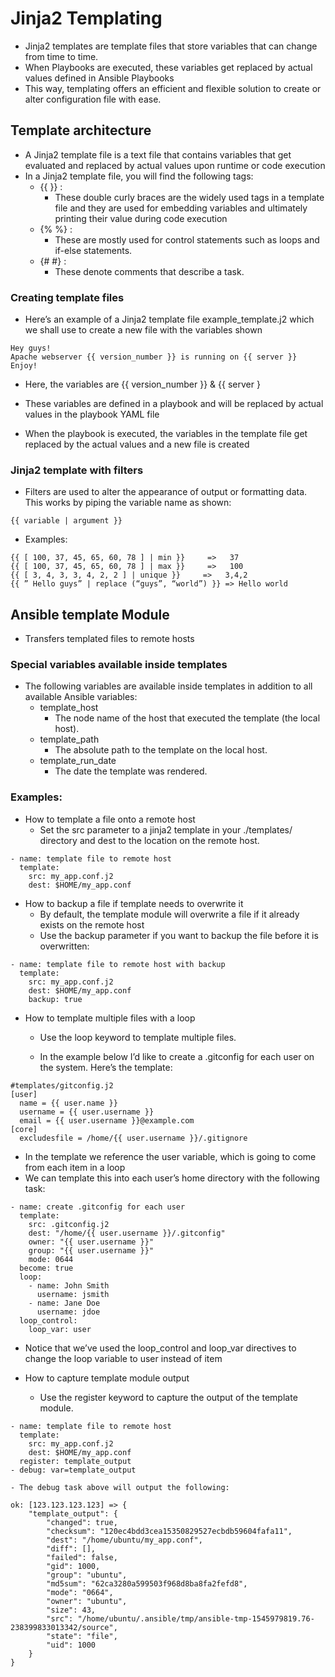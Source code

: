 # Jinja2 Templating
 - Jinja2 templates are template files that store variables that can change from time to time.
 - When Playbooks are executed, these variables get replaced by actual values defined in Ansible Playbooks
 - This way, templating offers an efficient and flexible solution to create or alter configuration file with ease.

## Template architecture
 - A Jinja2 template file is a text file that contains variables that get evaluated and replaced by actual values upon runtime or code execution
 - In a Jinja2 template file, you will find the following tags:
    - {{ }}  :
      - These double curly braces are the widely used tags in a template file and they are used for embedding variables and ultimately printing their value during code execution
    - {%  %} :
      - These are mostly used for control statements such as loops and if-else statements.
    - {#  #} :
      - These denote comments that describe a task.

### Creating template files
 - Here’s an example of a Jinja2 template file example_template.j2 which we shall use to create a new file with the variables  shown
```
Hey guys!
Apache webserver {{ version_number }} is running on {{ server }}
Enjoy!
```
 - Here, the variables are {{ version_number }} & {{ server }


 - These variables are defined in a playbook and will be replaced by actual values in the playbook YAML file
 - When the playbook is executed, the variables in the template file get replaced by the actual values and a new file is created

### Jinja2 template with filters
 - Filters are used to alter the appearance of output or formatting data. This works by piping the variable name as shown:
```
{{ variable | argument }}
```

 - Examples:
```
{{ [ 100, 37, 45, 65, 60, 78 ] | min }}     =>   37
{{ [ 100, 37, 45, 65, 60, 78 ] | max }}     =>   100
{{ [ 3, 4, 3, 3, 4, 2, 2 ] | unique }}     =>   3,4,2
{{ ” Hello guys” | replace (“guys”, “world”) }} => Hello world
```

## Ansible template Module
 - Transfers templated files to remote hosts

### Special variables available inside templates
 - The following variables are available inside templates in addition to all available Ansible variables:
    - template_host
        - The node name of the host that executed the template (the local host).
    - template_path
        - The absolute path to the template on the local host.
    - template_run_date
        - The date the template was rendered.

### Examples:

 - How to template a file onto a remote host
    - Set the src parameter to a jinja2 template in your ./templates/ directory and dest to the location on the remote host.
```
- name: template file to remote host
  template:
    src: my_app.conf.j2
    dest: $HOME/my_app.conf
```

 - How to backup a file if template needs to overwrite it
    - By default, the template module will overwrite a file if it already exists on the remote host
    - Use the backup parameter if you want to backup the file before it is overwritten:
```
- name: template file to remote host with backup
  template:
    src: my_app.conf.j2
    dest: $HOME/my_app.conf
    backup: true
```

 - How to template multiple files with a loop
    - Use the loop keyword to template multiple files.

    - In the example below I’d like to create a .gitconfig for each user on the system. Here’s the template:


```
#templates/gitconfig.j2
[user]
  name = {{ user.name }}
  username = {{ user.username }}
  email = {{ user.username }}@example.com
[core]
  excludesfile = /home/{{ user.username }}/.gitignore
```

  - In the template we reference the user variable, which is going to come from each item in a loop
  - We can template this into each user’s home directory with the following task:

```
- name: create .gitconfig for each user
  template:
    src: .gitconfig.j2
    dest: "/home/{{ user.username }}/.gitconfig"
    owner: "{{ user.username }}"
    group: "{{ user.username }}"
    mode: 0644
  become: true
  loop:
    - name: John Smith
      username: jsmith
    - name: Jane Doe
      username: jdoe
  loop_control:
    loop_var: user

```
 - Notice that we’ve used the loop_control and loop_var directives to change the loop variable to user instead of item


 - How to capture template module output
    - Use the register keyword to capture the output of the template module.
```
- name: template file to remote host
  template:
    src: my_app.conf.j2
    dest: $HOME/my_app.conf
  register: template_output
- debug: var=template_output
```

    - The debug task above will output the following:

```
ok: [123.123.123.123] => {
    "template_output": {
        "changed": true,
        "checksum": "120ec4bdd3cea15350829527ecbdb59604fafa11",
        "dest": "/home/ubuntu/my_app.conf",
        "diff": [],
        "failed": false,
        "gid": 1000,
        "group": "ubuntu",
        "md5sum": "62ca3280a599503f968d8ba8fa2fefd8",
        "mode": "0664",
        "owner": "ubuntu",
        "size": 43,
        "src": "/home/ubuntu/.ansible/tmp/ansible-tmp-1545979819.76-238399833013342/source",
        "state": "file",
        "uid": 1000
    }
}
```
